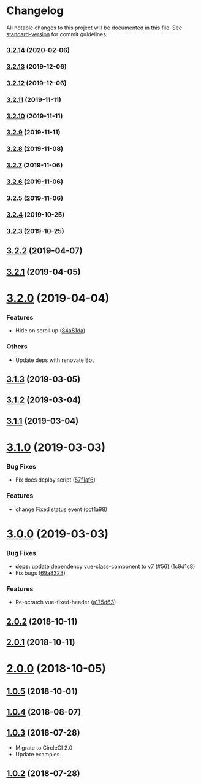 # Changelog

All notable changes to this project will be documented in this file. See [standard-version](https://github.com/conventional-changelog/standard-version) for commit guidelines.

### [3.2.14](https://github.com/potato4d/vue-fixed-header/compare/v3.2.13...v3.2.14) (2020-02-06)

### [3.2.13](https://github.com/potato4d/vue-fixed-header/compare/v3.2.12...v3.2.13) (2019-12-06)

### [3.2.12](https://github.com/potato4d/vue-fixed-header/compare/v3.2.11...v3.2.12) (2019-12-06)

### [3.2.11](https://github.com/potato4d/vue-fixed-header/compare/v3.2.10...v3.2.11) (2019-11-11)

### [3.2.10](https://github.com/potato4d/vue-fixed-header/compare/v3.2.9...v3.2.10) (2019-11-11)

### [3.2.9](https://github.com/potato4d/vue-fixed-header/compare/v3.2.8...v3.2.9) (2019-11-11)

### [3.2.8](https://github.com/potato4d/vue-fixed-header/compare/v3.2.7...v3.2.8) (2019-11-08)

### [3.2.7](https://github.com/potato4d/vue-fixed-header/compare/v3.2.6...v3.2.7) (2019-11-06)

### [3.2.6](https://github.com/potato4d/vue-fixed-header/compare/v3.2.5...v3.2.6) (2019-11-06)

### [3.2.5](https://github.com/potato4d/vue-fixed-header/compare/v3.2.4...v3.2.5) (2019-11-06)

### [3.2.4](https://github.com/potato4d/vue-fixed-header/compare/v3.2.3...v3.2.4) (2019-10-25)

### [3.2.3](https://github.com/potato4d/vue-fixed-header/compare/v3.2.2...v3.2.3) (2019-10-25)

## [3.2.2](https://github.com/potato4d/vue-fixed-header/compare/v3.2.1...v3.2.2) (2019-04-07)



## [3.2.1](https://github.com/potato4d/vue-fixed-header/compare/v3.2.0...v3.2.1) (2019-04-05)



# [3.2.0](https://github.com/potato4d/vue-fixed-header/compare/v3.1.3...v3.2.0) (2019-04-04)

### Features

* Hide on scroll up ([84a81da](https://github.com/potato4d/vue-fixed-header/commit/84a81dabcad7b57bb225f00236cac7cd52e00deb))

### Others

* Update deps with renovate Bot

## [3.1.3](https://github.com/potato4d/vue-fixed-header/compare/v3.1.2...v3.1.3) (2019-03-05)



## [3.1.2](https://github.com/potato4d/vue-fixed-header/compare/v3.1.1...v3.1.2) (2019-03-04)



## [3.1.1](https://github.com/potato4d/vue-fixed-header/compare/v3.1.0...v3.1.1) (2019-03-04)



# [3.1.0](https://github.com/potato4d/vue-fixed-header/compare/v3.0.0...v3.1.0) (2019-03-03)


### Bug Fixes

* Fix docs deploy script ([57f1af6](https://github.com/potato4d/vue-fixed-header/commit/57f1af6))


### Features

* change Fixed status event ([ccf1a98](https://github.com/potato4d/vue-fixed-header/commit/ccf1a98))



# [3.0.0](https://github.com/potato4d/vue-fixed-header/compare/v2.0.2...v3.0.0) (2019-03-03)


### Bug Fixes

* **deps:** update dependency vue-class-component to v7 ([#56](https://github.com/potato4d/vue-fixed-header/issues/56)) ([1c9d1c8](https://github.com/potato4d/vue-fixed-header/commit/1c9d1c8))
* Fix bugs ([69a8323](https://github.com/potato4d/vue-fixed-header/commit/69a8323))


### Features

* Re-scratch vue-fixed-header ([a175d63](https://github.com/potato4d/vue-fixed-header/commit/a175d63))



<a name="2.0.2"></a>
## [2.0.2](https://github.com/potato4d/vue-fixed-header/compare/v2.0.1...v2.0.2) (2018-10-11)



<a name="2.0.1"></a>
## [2.0.1](https://github.com/potato4d/vue-fixed-header/compare/v2.0.0...v2.0.1) (2018-10-11)



<a name="2.0.0"></a>
# [2.0.0](https://github.com/potato4d/vue-fixed-header/compare/v1.0.5...v2.0.0) (2018-10-05)



<a name="1.0.5"></a>
## [1.0.5](https://github.com/potato4d/vue-fixed-header/compare/v1.0.4...v1.0.5) (2018-10-01)



<a name="1.0.4"></a>
## [1.0.4](https://github.com/potato4d/vue-fixed-header/compare/v1.0.3...v1.0.4) (2018-08-07)



<a name="1.0.3"></a>
## [1.0.3](https://github.com/potato4d/vue-fixed-header/compare/v1.0.2...v1.0.3) (2018-07-28)

- Migrate to CircleCI 2.0
- Update examples

<a name="1.0.2"></a>
## [1.0.2](https://github.com/potato4d/vue-fixed-header/compare/v0.1.0...v1.0.2) (2018-07-28)
